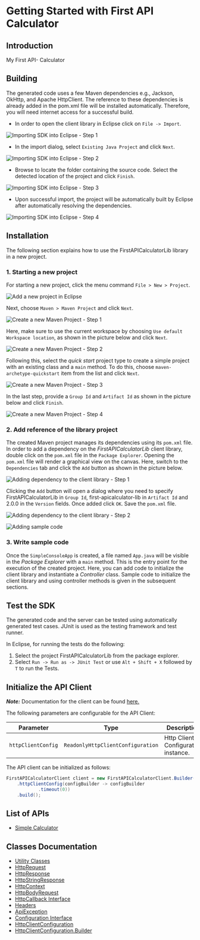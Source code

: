 
# Getting Started with First API Calculator

## Introduction

My First API- Calculator

## Building

The generated code uses a few Maven dependencies e.g., Jackson, OkHttp,
and Apache HttpClient. The reference to these dependencies is already
added in the pom.xml file will be installed automatically. Therefore,
you will need internet access for a successful build.

* In order to open the client library in Eclipse click on `File -> Import`.

![Importing SDK into Eclipse - Step 1](https://apidocs.io/illustration/java?workspaceFolder=First%20API%20Calculator-Java&workspaceName=FirstAPICalculator&projectName=FirstAPICalculatorLib&rootNamespace=io.apimatic.examples&groupId=FirstAPICalculatorLib&artifactId=first-apicalculator-lib&version=2.0.0&step=import0)

* In the import dialog, select `Existing Java Project` and click `Next`.

![Importing SDK into Eclipse - Step 2](https://apidocs.io/illustration/java?workspaceFolder=First%20API%20Calculator-Java&workspaceName=FirstAPICalculator&projectName=FirstAPICalculatorLib&rootNamespace=io.apimatic.examples&groupId=FirstAPICalculatorLib&artifactId=first-apicalculator-lib&version=2.0.0&step=import1)

* Browse to locate the folder containing the source code. Select the detected location of the project and click `Finish`.

![Importing SDK into Eclipse - Step 3](https://apidocs.io/illustration/java?workspaceFolder=First%20API%20Calculator-Java&workspaceName=FirstAPICalculator&projectName=FirstAPICalculatorLib&rootNamespace=io.apimatic.examples&groupId=FirstAPICalculatorLib&artifactId=first-apicalculator-lib&version=2.0.0&step=import2)

* Upon successful import, the project will be automatically built by Eclipse after automatically resolving the dependencies.

![Importing SDK into Eclipse - Step 4](https://apidocs.io/illustration/java?workspaceFolder=First%20API%20Calculator-Java&workspaceName=FirstAPICalculator&projectName=FirstAPICalculatorLib&rootNamespace=io.apimatic.examples&groupId=FirstAPICalculatorLib&artifactId=first-apicalculator-lib&version=2.0.0&step=import3)

## Installation

The following section explains how to use the FirstAPICalculatorLib library in a new project.

### 1. Starting a new project

For starting a new project, click the menu command `File > New > Project`.

![Add a new project in Eclipse](https://apidocs.io/illustration/java?workspaceFolder=First%20API%20Calculator-Java&workspaceName=FirstAPICalculator&projectName=FirstAPICalculatorLib&rootNamespace=io.apimatic.examples&groupId=FirstAPICalculatorLib&artifactId=first-apicalculator-lib&version=2.0.0&step=createNewProject0)

Next, choose `Maven > Maven Project` and click `Next`.

![Create a new Maven Project - Step 1](https://apidocs.io/illustration/java?workspaceFolder=First%20API%20Calculator-Java&workspaceName=FirstAPICalculator&projectName=FirstAPICalculatorLib&rootNamespace=io.apimatic.examples&groupId=FirstAPICalculatorLib&artifactId=first-apicalculator-lib&version=2.0.0&step=createNewProject1)

Here, make sure to use the current workspace by choosing `Use default Workspace location`, as shown in the picture below and click `Next`.

![Create a new Maven Project - Step 2](https://apidocs.io/illustration/java?workspaceFolder=First%20API%20Calculator-Java&workspaceName=FirstAPICalculator&projectName=FirstAPICalculatorLib&rootNamespace=io.apimatic.examples&groupId=FirstAPICalculatorLib&artifactId=first-apicalculator-lib&version=2.0.0&step=createNewProject2)

Following this, select the *quick start* project type to create a simple project with an existing class and a `main` method. To do this, choose `maven-archetype-quickstart` item from the list and click `Next`.

![Create a new Maven Project - Step 3](https://apidocs.io/illustration/java?workspaceFolder=First%20API%20Calculator-Java&workspaceName=FirstAPICalculator&projectName=FirstAPICalculatorLib&rootNamespace=io.apimatic.examples&groupId=FirstAPICalculatorLib&artifactId=first-apicalculator-lib&version=2.0.0&step=createNewProject3)

In the last step, provide a `Group Id` and `Artifact Id` as shown in the picture below and click `Finish`.

![Create a new Maven Project - Step 4](https://apidocs.io/illustration/java?workspaceFolder=First%20API%20Calculator-Java&workspaceName=FirstAPICalculator&projectName=FirstAPICalculatorLib&rootNamespace=io.apimatic.examples&groupId=FirstAPICalculatorLib&artifactId=first-apicalculator-lib&version=2.0.0&step=createNewProject4)

### 2. Add reference of the library project

The created Maven project manages its dependencies using its `pom.xml` file. In order to add a dependency on the *FirstAPICalculatorLib* client library, double click on the `pom.xml` file in the `Package Explorer`. Opening the `pom.xml` file will render a graphical view on the canvas. Here, switch to the `Dependencies` tab and click the `Add` button as shown in the picture below.

![Adding dependency to the client library - Step 1](https://apidocs.io/illustration/java?workspaceFolder=First%20API%20Calculator-Java&workspaceName=FirstAPICalculator&projectName=FirstAPICalculatorLib&rootNamespace=io.apimatic.examples&groupId=FirstAPICalculatorLib&artifactId=first-apicalculator-lib&version=2.0.0&step=testProject0)

Clicking the `Add` button will open a dialog where you need to specify FirstAPICalculatorLib in `Group Id`, first-apicalculator-lib in `Artifact Id` and 2.0.0 in the `Version` fields. Once added click `OK`. Save the `pom.xml` file.

![Adding dependency to the client library - Step 2](https://apidocs.io/illustration/java?workspaceFolder=First%20API%20Calculator-Java&workspaceName=FirstAPICalculator&projectName=FirstAPICalculatorLib&rootNamespace=io.apimatic.examples&groupId=FirstAPICalculatorLib&artifactId=first-apicalculator-lib&version=2.0.0&step=testProject1)

![Adding sample code](https://apidocs.io/illustration/java?workspaceFolder=First%20API%20Calculator-Java&workspaceName=FirstAPICalculator&projectName=FirstAPICalculatorLib&rootNamespace=io.apimatic.examples&groupId=FirstAPICalculatorLib&artifactId=first-apicalculator-lib&version=2.0.0&step=testProject2)

### 3. Write sample code

Once the `SimpleConsoleApp` is created, a file named `App.java` will be visible in the *Package Explorer* with a `main` method. This is the entry point for the execution of the created project.
Here, you can add code to initialize the client library and instantiate a *Controller* class. Sample code to initialize the client library and using controller methods is given in the subsequent sections.

## Test the SDK

The generated code and the server can be tested using automatically generated test cases.
JUnit is used as the testing framework and test runner.

In Eclipse, for running the tests do the following:

1. Select the project FirstAPICalculatorLib from the package explorer.
2. Select `Run -> Run as -> JUnit Test` or use `Alt + Shift + X` followed by `T` to run the Tests.

## Initialize the API Client

**_Note:_** Documentation for the client can be found [here.](doc/client.md)

The following parameters are configurable for the API Client:

| Parameter | Type | Description |
|  --- | --- | --- |
| `httpClientConfig` | `ReadonlyHttpClientConfiguration` | Http Client Configuration instance. |

The API client can be initialized as follows:

```java
FirstAPICalculatorClient client = new FirstAPICalculatorClient.Builder()
    .httpClientConfig(configBuilder -> configBuilder
            .timeout(0))
    .build();
```

## List of APIs

* [Simple Calculator](doc/controllers/simple-calculator.md)

## Classes Documentation

* [Utility Classes](doc/utility-classes.md)
* [HttpRequest](doc/http-request.md)
* [HttpResponse](doc/http-response.md)
* [HttpStringResponse](doc/http-string-response.md)
* [HttpContext](doc/http-context.md)
* [HttpBodyRequest](doc/http-body-request.md)
* [HttpCallback Interface](doc/http-callback-interface.md)
* [Headers](doc/headers.md)
* [ApiException](doc/api-exception.md)
* [Configuration Interface](doc/configuration-interface.md)
* [HttpClientConfiguration](doc/http-client-configuration.md)
* [HttpClientConfiguration.Builder](doc/http-client-configuration-builder.md)

